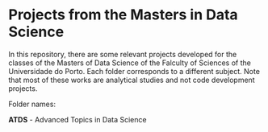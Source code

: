 # Projects from the Masters in Data Science

In this repository, there are some relevant projects developed for the classes of the Masters of Data Science of the Falculty of Sciences of the Universidade do Porto. 
Each folder corresponds to a different subject. Note that most of these works are analytical studies and not code development projects. 

Folder names:

**ATDS** - Advanced Topics in Data Science
